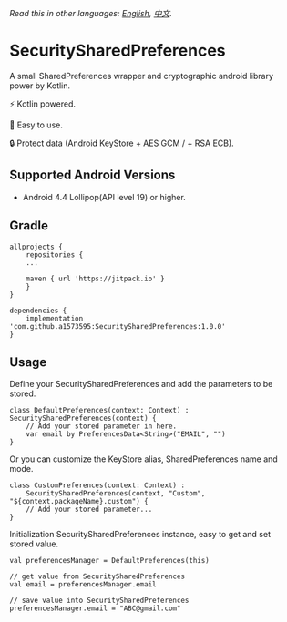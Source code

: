 *Read this in other languages: [English](README.md), [中文](README.zh-tw.md).*

# SecuritySharedPreferences
A small SharedPreferences wrapper and cryptographic android library power by Kotlin.

⚡ Kotlin powered.

🚀 Easy to use.

🔒 Protect data (Android KeyStore + AES GCM / + RSA ECB).

## Supported Android Versions
- Android 4.4 Lollipop(API level 19) or higher.

## Gradle
```
allprojects {
    repositories {
    ...
    
    maven { url 'https://jitpack.io' }
    }
}
```

```
dependencies {
    implementation 'com.github.a1573595:SecuritySharedPreferences:1.0.0'
}
```

## Usage
Define your SecuritySharedPreferences and add the parameters to be stored.
```
class DefaultPreferences(context: Context) : SecuritySharedPreferences(context) {
    // Add your stored parameter in here.
    var email by PreferencesData<String>("EMAIL", "")
}
```

Or you can customize the KeyStore alias, SharedPreferences name and mode.
```
class CustomPreferences(context: Context) :
    SecuritySharedPreferences(context, "Custom", "${context.packageName}.custom") {
    // Add your stored parameter...
}
```

Initialization SecuritySharedPreferences instance, easy to get and set stored value.
```
val preferencesManager = DefaultPreferences(this)

// get value from SecuritySharedPreferences
val email = preferencesManager.email

// save value into SecuritySharedPreferences
preferencesManager.email = "ABC@gmail.com"
```
